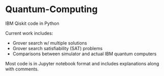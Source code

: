 # Quantum-Computing
IBM Qiskit code in Python

Current work includes:
- Grover search w/ multiple solutions 
- Grover search satisfiability (SAT) problems
- Comparisons between simulator and actual IBM quantum computers

Most code is in Jupyter notebook format and includes explanations along with comments.
